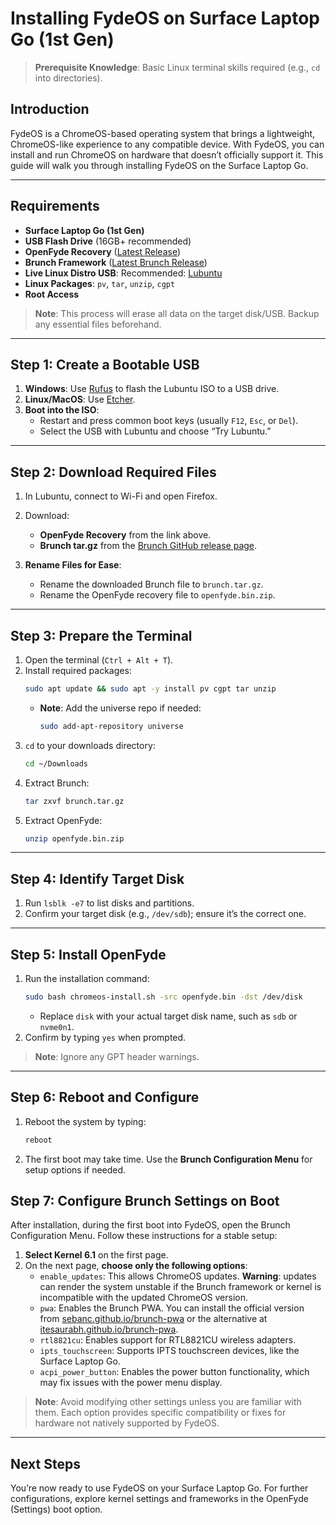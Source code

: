 # Installing FydeOS on Surface Laptop Go (1st Gen)

> **Prerequisite Knowledge**: Basic Linux terminal skills required (e.g., `cd` into directories).

## Introduction
FydeOS is a ChromeOS-based operating system that brings a lightweight, ChromeOS-like experience to any compatible device. With FydeOS, you can install and run ChromeOS on hardware that doesn’t officially support it. This guide will walk you through installing FydeOS on the Surface Laptop Go.

---

## Requirements
- **Surface Laptop Go (1st Gen)**
- **USB Flash Drive** (16GB+ recommended)
- **OpenFyde Recovery** ([Latest Release](https://github.com/openFyde/overlay-amd64-openfyde/releases))
- **Brunch Framework** ([Latest Brunch Release](https://github.com/sebanc/brunch/releases))
- **Live Linux Distro USB**: Recommended: [Lubuntu](https://lubuntu.me/)
- **Linux Packages**: `pv`, `tar`, `unzip`, `cgpt`
- **Root Access**

> **Note**: This process will erase all data on the target disk/USB. Backup any essential files beforehand.

---

## Step 1: Create a Bootable USB

1. **Windows**: Use [Rufus](https://rufus.ie) to flash the Lubuntu ISO to a USB drive.
2. **Linux/MacOS**: Use [Etcher](https://www.balena.io/etcher/).
3. **Boot into the ISO**:
   - Restart and press common boot keys (usually `F12`, `Esc`, or `Del`).
   - Select the USB with Lubuntu and choose “Try Lubuntu.”

---

## Step 2: Download Required Files
1. In Lubuntu, connect to Wi-Fi and open Firefox.
2. Download:
   - **OpenFyde Recovery** from the link above.
   - **Brunch tar.gz** from the [Brunch GitHub release page](https://github.com/sebanc/brunch/releases).
   
3. **Rename Files for Ease**:
   - Rename the downloaded Brunch file to `brunch.tar.gz`.
   - Rename the OpenFyde recovery file to `openfyde.bin.zip`.

---

## Step 3: Prepare the Terminal
1. Open the terminal (`Ctrl + Alt + T`).
2. Install required packages:
   ```bash
   sudo apt update && sudo apt -y install pv cgpt tar unzip
   ```
   - **Note**: Add the universe repo if needed:
     ```bash
     sudo add-apt-repository universe
     ```
3. `cd` to your downloads directory:
   ```bash
   cd ~/Downloads
   ```
4. Extract Brunch:
   ```bash
   tar zxvf brunch.tar.gz
   ```
5. Extract OpenFyde:
   ```bash
   unzip openfyde.bin.zip
   ```

---

## Step 4: Identify Target Disk
1. Run `lsblk -e7` to list disks and partitions.
2. Confirm your target disk (e.g., `/dev/sdb`); ensure it’s the correct one.

---

## Step 5: Install OpenFyde
1. Run the installation command:
   ```bash
   sudo bash chromeos-install.sh -src openfyde.bin -dst /dev/disk
   ```
   - Replace `disk` with your actual target disk name, such as `sdb` or `nvme0n1`.
2. Confirm by typing `yes` when prompted.

> **Note**: Ignore any GPT header warnings.

---

## Step 6: Reboot and Configure
1. Reboot the system by typing:
   ```bash
   reboot
   ```
2. The first boot may take time. Use the **Brunch Configuration Menu** for setup options if needed.
   
## Step 7: Configure Brunch Settings on Boot

After installation, during the first boot into FydeOS, open the Brunch Configuration Menu. Follow these instructions for a stable setup:

1. **Select Kernel 6.1** on the first page.
2. On the next page, **choose only the following options**:
   - `enable_updates`: This allows ChromeOS updates. **Warning**: updates can render the system unstable if the Brunch framework or kernel is incompatible with the updated ChromeOS version.
   - `pwa`: Enables the Brunch PWA. You can install the official version from [sebanc.github.io/brunch-pwa](https://sebanc.github.io/brunch-pwa) or the alternative at [itesaurabh.github.io/brunch-pwa](https://itesaurabh.github.io/brunch-pwa).
   - `rtl8821cu`: Enables support for RTL8821CU wireless adapters.
   - `ipts_touchscreen`: Supports IPTS touchscreen devices, like the Surface Laptop Go.
   - `acpi_power_button`: Enables the power button functionality, which may fix issues with the power menu display.

> **Note**: Avoid modifying other settings unless you are familiar with them. Each option provides specific compatibility or fixes for hardware not natively supported by FydeOS.
---
## Next Steps
You’re now ready to use FydeOS on your Surface Laptop Go. For further configurations, explore kernel settings and frameworks in the OpenFyde (Settings) boot option.
